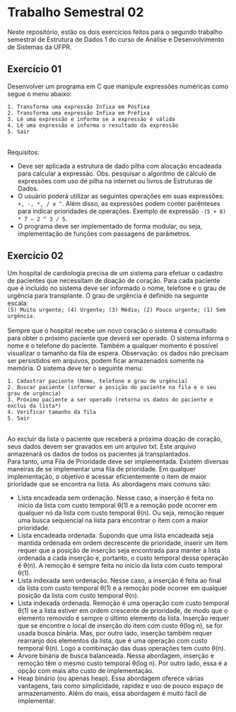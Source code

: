 # Trabalho Semestral 02
Neste repositório, estão os dois exercícios feitos para o segundo trabalho semestral de Estrutura de Dados 1 do curso de Análise e Desenvolvimento de Sistemas da UFPR.

## Exercício 01
Desenvolver um programa em C que manipule expressões numéricas como segue o menu abaixo:
```
1. Transforma uma expressão Infixa em Pósfixa
2. Transforma uma expressão Infixa em Préfixa
3. Lê uma expressão e informa se a expressão é válida
4. Lê uma expressão e informa o resultado da expressão
5. Sair
```
<br>Requisitos:
- Deve ser aplicada a estrutura de dado pilha com alocação encadeada para calcular a expressão. Obs. pesquisar o algoritmo de cálculo de expressões com uso de pilha na internet ou livros de Estruturas de Dados.
- O usuário poderá utilizar as seguintes operações em suas expressões: `+, -, *, / e ^`. Além disso, as expressões podem conter parênteses para indicar prioridades de operações. Exemplo de expressão `-(5 + 8) * 7 – 2 ^ 3 / 5`.
- O programa deve ser implementado de forma modular, ou seja, implementação de funções com passagens de parâmetros.

## Exercício 02
Um hospital de cardiologia precisa de um sistema para efetuar o cadastro de pacientes que necessitam de doação de coração. Para cada paciente que é incluído no sistema deve ser informado o nome, telefone e o grau de urgência para transplante. O grau de urgência é definido na seguinte escala:<br>
`(5) Muito urgente; (4) Urgente; (3) Médio; (2) Pouco urgente; (1) Sem urgência.`
<br>
<br>Sempre que o hospital recebe um novo coração o sistema é consultado para obter o próximo paciente que deverá ser operado. O sistema informa o nome e o telefone do paciente. Também a qualquer momento é possível visualizar o tamanho da fila de espera. Observação: os dados não precisam ser persistidos em arquivos, podem ficar armazenados somente na memória. O sistema deve ter o seguinte menu:<br>
```
1. Cadastrar paciente (Nome, telefone e grau de urgência)
2. Buscar paciente (informar a posição do paciente na fila e o seu grau de urgência)
3. Próximo paciente a ser operado (retorna os dados do paciente e exclui da lista*)
4. Verificar tamanho da fila
5. Sair
```
<br>Ao excluir da lista o paciente que receberá a próxima doação de coração, seus dados devem ser gravados em um arquivo txt. Este arquivo armazenará os dados de todos os pacientes já transplantados. 
<br>Para tanto, uma Fila de Prioridade deve ser implementada. Existem diversas maneiras de se implementar uma fila de prioridade. Em qualquer implementação, o objetivo é acessar eficientemente o item de maior prioridade que se encontra na lista. As abordagens mais comuns são:
- Lista encadeada sem ordenação. Nesse caso, a inserção é feita no início da lista com custo temporal θ(1) e a remoção pode ocorrer em qualquer nó da lista com custo temporal θ(n). Ou seja, remoção requer uma busca sequencial na lista para encontrar o item com a maior prioridade.
- Lista encadeada ordenada. Supondo que uma lista encadeada seja mantida ordenada em ordem decrescente de prioridade, inserir um item requer que a posição de inserção seja encontrada para manter a lista ordenada a cada inserção e, portanto, o custo temporal dessa operação é θ(n). A remoção é sempre feita no início da lista com custo temporal θ(1).
- Lista indexada sem ordenação. Nesse caso, a inserção é feita ao final da lista com custo temporal θ(1) e a remoção pode ocorrer em qualquer posição da lista com custo temporal θ(n).
- Lista indexada ordenada. Remoção é uma operação com custo temporal θ(1) se a lista estiver em ordem crescente de prioridade, de modo que o elemento removido é sempre o último elemento da lista. Inserção requer que se encontre o local de inserção do item com custo θ(log n), se for usada busca binária. Mas, por outro lado, inserção também requer rearranjo dos elementos da lista, que é uma operação com custo temporal θ(n). Logo a combinação das duas operações tem custo θ(n).
- Árvore binária de busca balanceada. Nessa abordagem, inserção e remoção têm o mesmo custo temporal θ(log n). Por outro lado, essa é a opção com mais alto custo de implementação.
- Heap binário (ou apenas heap). Essa abordagem oferece várias vantagens, tais como simplicidade, rapidez e uso de pouco espaço de armazenamento. Além do mais, essa abordagem é muito fácil de implementar.
